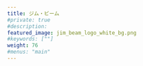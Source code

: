 ```yaml
---
title: ジム・ビーム
#private: true
#description: 
featured_image: jim_beam_logo_white_bg.png
#keywords: [""]
weight: 76
#menus: "main"
---
```

